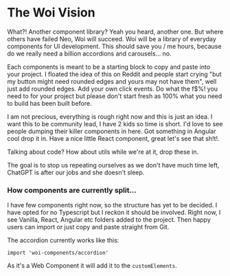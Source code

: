 # The Woi Vision

What?! Another component library? Yeah you heard, another one. But where others have failed Neo, Woi will succeed. Woi will be a library of everyday components for UI development. This should save you / me hours, because do we really need a billion accordions and carousels... no.

Each components is meant to be a starting block to copy and paste into your project. I floated the idea of this on Reddit and people start crying "but my button might need rounded edges and yours may not have them", well just add rounded edges. Add your own click events. Do what the f$%! you need to for your project but please don't start fresh as 100% what you need to build has been built before.

I am not precious, everything is rough right now and this is just an idea. I want this to be community lead, I have 2 kids so time is short. I'd love to see people dumping their killer components in here. Got something in Angular cool drop it in. Have a nice little React component, great let's see that sh!t!.

Talking about code? How about utils while we're at it, drop these in.

The goal is to stop us repeating ourselves as we don't have much time left, ChatGPT is after our jobs and she doesn't sleep.

### How components are currently split...

I have few components right now, so the structure has yet to be decided. I have opted for no Typescript but I reckon it should be involved. Right now, I see Vanilla, React, Angular etc folders added to the project. Then happy users can import or just copy and paste straight from Git.

The accordion currently works like this:

`import 'woi-components/accordion'`

As it's a Web Component it will add it to the `customElements`.
